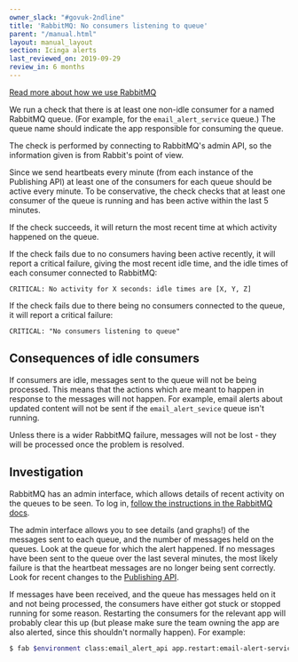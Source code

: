 ```yaml
---
owner_slack: "#govuk-2ndline"
title: 'RabbitMQ: No consumers listening to queue'
parent: "/manual.html"
layout: manual_layout
section: Icinga alerts
last_reviewed_on: 2019-09-29
review_in: 6 months
---
```


[Read more about how we use RabbitMQ][rabbitmq]

We run a check that there is at least one non-idle consumer for a named
RabbitMQ queue. (For example, for the `email_alert_service` queue.) The queue
name should indicate the app responsible for consuming the queue.

The check is performed by connecting to RabbitMQ's admin API, so the
information given is from Rabbit's point of view.

Since we send heartbeats every minute (from each instance of the Publishing
API) at least one of the consumers for each queue should be active every
minute. To be conservative, the check checks that at least one consumer of the
queue is running and has been active within the last 5 minutes.

If the check succeeds, it will return the most recent time at which activity
happened on the queue.

If the check fails due to no consumers having been active recently, it will
report a critical failure, giving the most recent idle time, and the idle
times of each consumer connected to RabbitMQ:

    CRITICAL: No activity for X seconds: idle times are [X, Y, Z]

If the check fails due to there being no consumers connected to the queue, it
will report a critical failure:

    CRITICAL: "No consumers listening to queue"

## Consequences of idle consumers

If consumers are idle, messages sent to the queue will not be being processed.
This means that the actions which are meant to happen in response to the
messages will not happen. For example, email alerts about updated content will
not be sent if the `email_alert_sevice` queue isn't running.

Unless there is a wider RabbitMQ failure, messages will not be lost - they will
be processed once the problem is resolved.

## Investigation

RabbitMQ has an admin interface, which allows details of recent activity on the
queues to be seen. To log in, [follow the instructions in the RabbitMQ
docs][rabbitmq_control_panel].

The admin interface allows you to see details (and graphs!) of the messages
sent to each queue, and the number of messages held on the queues. Look at the
queue for which the alert happened. If no messages have been sent to the queue
over the last several minutes, the most likely failure is that the heartbeat
messages are no longer being sent correctly. Look for recent changes to the
[Publishing API][publishing_api].

If messages have been received, and the queue has messages held on it and not
being processed, the consumers have either got stuck or stopped running for
some reason. Restarting the consumers for the relevant app will probably clear
this up (but please make sure the team owning the app are also alerted, since
this shouldn't normally happen). For example:

```sh
$ fab $environment class:email_alert_api app.restart:email-alert-service
```

[publishing_api]: https://github.com/alphagov/publishing-api
[rabbitmq]: /manual/rabbitmq.html
[rabbitmq_control_panel]: /manual/rabbitmq.html#connecting-to-the-rabbitmq-web-control-panel
